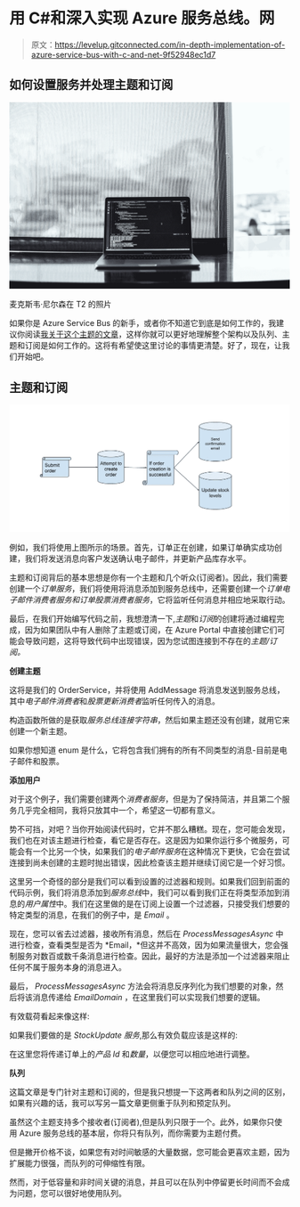 # 用 C#和深入实现 Azure 服务总线。网

> 原文：<https://levelup.gitconnected.com/in-depth-implementation-of-azure-service-bus-with-c-and-net-9f52948ec1d7>

## 如何设置服务并处理主题和订阅

![](img/92de95a179d05837e928d060bdb230ae.png)

麦克斯韦·尼尔森在 T2 的照片

如果你是 Azure Service Bus 的新手，或者你不知道它到底是如何工作的，我建议你阅读[我关于这个主题的文章](https://blog.devgenius.io/message-broker-architecture-what-is-it-and-how-does-it-work-60a62f8ce784)，这样你就可以更好地理解整个架构以及队列、主题和订阅是如何工作的。这将有希望使这里讨论的事情更清楚。好了，现在，让我们开始吧。

## 主题和订阅

![](img/52b78b736ced494f9e659b35a3e17bc9.png)

例如，我们将使用上图所示的场景。首先，订单正在创建，如果订单确实成功创建，我们将发送消息向客户发送确认电子邮件，并更新产品库存水平。

主题和订阅背后的基本思想是你有一个主题和几个听众(订阅者)。因此，我们需要创建一个*订单服务*，我们将使用将消息添加到服务总线中，还需要创建一个*订单电子邮件消费者服务和订单股票消费者服务*，它将监听任何消息并相应地采取行动。

最后，在我们开始编写代码之前，我想澄清一下,*主题*和*订阅*的创建将通过编程完成，因为如果团队中有人删除了主题或订阅，在 Azure Portal 中直接创建它们可能会导致问题，这将导致代码中出现错误，因为您试图连接到不存在的*主题/订阅。*

**创建主题**

这将是我们的 OrderService，并将使用 AddMessage 将消息发送到服务总线，其中*电子邮件消费者*和*股票更新消费者*监听任何传入的消息。

构造函数所做的是获取*服务总线连接字符串*，然后如果主题还没有创建，就用它来创建一个新主题。

如果你想知道 enum 是什么，它将包含我们拥有的所有不同类型的消息-目前是电子邮件和股票。

**添加用户**

对于这个例子，我们需要创建两个*消费者服务*，但是为了保持简洁，并且第二个服务几乎完全相同，我将只放其中一个，希望这一切都有意义。

势不可挡，对吧？当你开始阅读代码时，它并不那么糟糕。现在，您可能会发现，我们也在对该主题进行检查，看它是否存在。这是因为如果你运行多个微服务，可能会有一个比另一个快，如果我们的*电子邮件服务*在这种情况下更快，它会在尝试连接到尚未创建的主题时抛出错误，因此检查该主题并继续订阅它是一个好习惯。

这里另一个奇怪的部分是我们可以看到设置的过滤器和规则。如果我们回到前面的代码示例，我们将消息添加到*服务总线*中，我们可以看到我们正在将类型添加到消息的*用户属性*中。我们在这里做的是在订阅上设置一个过滤器，只接受我们想要的特定类型的消息，在我们的例子中，是 *Email* 。

现在，您可以省去过滤器，接收所有消息，然后在 *ProcessMessagesAsync* 中进行检查，查看类型是否为 *Email，*但这并不高效，因为如果流量很大，您会强制服务对数百或数千条消息进行检查。因此，最好的方法是添加一个过滤器来阻止任何不属于服务本身的消息进入。

最后， *ProcessMessagesAsync* 方法会将消息反序列化为我们想要的对象，然后将该消息传递给 *EmailDomain* ，在这里我们可以实现我们想要的逻辑。

有效载荷看起来像这样:

如果我们要做的是 *StockUpdate 服务*,那么有效负载应该是这样的:

在这里您将传递订单上的*产品 Id* 和*数量*，以便您可以相应地进行调整。

**队列**

这篇文章是专门针对主题和订阅的，但是我只想提一下这两者和队列之间的区别，如果有兴趣的话，我可以写另一篇文章更侧重于队列和预定队列。

虽然这个主题支持多个接收者(订阅者),但是队列只限于一个。此外，如果你只使用 Azure 服务总线的基本层，你将只有队列，而你需要为主题付费。

但是撇开价格不谈，如果您有对时间敏感的大量数据，您可能会更喜欢主题，因为扩展能力很强，而队列的可伸缩性有限。

然而，对于低容量和非时间关键的消息，并且可以在队列中停留更长时间而不会成为问题，您可以很好地使用队列。